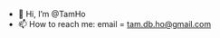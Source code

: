 - 👋 Hi, I’m @TamHo
- 📫 How to reach me: email = tam.db.ho@gmail.com

<!---
tamdbho/tamdbho is a ✨ special ✨ repository because its `README.md` (this file) appears on your GitHub profile.
You can click the Preview link to take a look at your changes.
--->
